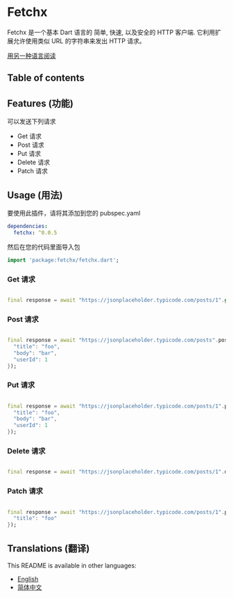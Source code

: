 # Fetchx

Fetchx 是一个基本 Dart 语言的 简单, 快速, 以及安全的 HTTP 客户端. 它利用扩展允许使用类似 URL 的字符串来发出 HTTP 请求。

[用另一种语言阅读](#translations-翻译)

## Table of contents

## Features (功能)

可以发送下列请求

- Get 请求
- Post 请求
- Put 请求
- Delete 请求
- Patch 请求

## Usage (用法)

要使用此插件，请将其添加到您的 pubspec.yaml

```yaml
dependencies:
  fetchx: ^0.0.5
```

然后在您的代码里面导入包

```dart
import 'package:fetchx/fetchx.dart';
```

### Get 请求

```dart

final response = await "https://jsonplaceholder.typicode.com/posts/1".get();

```

### Post 请求

```dart

final response = await "https://jsonplaceholder.typicode.com/posts".post({
  "title": "foo",
  "body": "bar",
  "userId": 1
});

```

### Put 请求

```dart

final response = await "https://jsonplaceholder.typicode.com/posts/1".put({
  "title": "foo",
  "body": "bar",
  "userId": 1
});

```

### Delete 请求

```dart

final response = await "https://jsonplaceholder.typicode.com/posts/1".delete();

```

### Patch 请求

```dart

final response = await "https://jsonplaceholder.typicode.com/posts/1".patch({
  "title": "foo"
});

```

## Translations (翻译)

This README is available in other languages:

- [English](README.md) 
- [简体中文](README_zh_CN.md)

